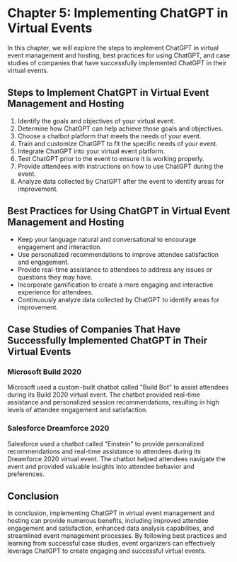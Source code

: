 Chapter 5: Implementing ChatGPT in Virtual Events
=================================================

In this chapter, we will explore the steps to implement ChatGPT in virtual event management and hosting, best practices for using ChatGPT, and case studies of companies that have successfully implemented ChatGPT in their virtual events.

Steps to Implement ChatGPT in Virtual Event Management and Hosting
------------------------------------------------------------------

1. Identify the goals and objectives of your virtual event.
2. Determine how ChatGPT can help achieve those goals and objectives.
3. Choose a chatbot platform that meets the needs of your event.
4. Train and customize ChatGPT to fit the specific needs of your event.
5. Integrate ChatGPT into your virtual event platform.
6. Test ChatGPT prior to the event to ensure it is working properly.
7. Provide attendees with instructions on how to use ChatGPT during the event.
8. Analyze data collected by ChatGPT after the event to identify areas for improvement.

Best Practices for Using ChatGPT in Virtual Event Management and Hosting
------------------------------------------------------------------------

* Keep your language natural and conversational to encourage engagement and interaction.
* Use personalized recommendations to improve attendee satisfaction and engagement.
* Provide real-time assistance to attendees to address any issues or questions they may have.
* Incorporate gamification to create a more engaging and interactive experience for attendees.
* Continuously analyze data collected by ChatGPT to identify areas for improvement.

Case Studies of Companies That Have Successfully Implemented ChatGPT in Their Virtual Events
--------------------------------------------------------------------------------------------

### Microsoft Build 2020

Microsoft used a custom-built chatbot called "Build Bot" to assist attendees during its Build 2020 virtual event. The chatbot provided real-time assistance and personalized session recommendations, resulting in high levels of attendee engagement and satisfaction.

### Salesforce Dreamforce 2020

Salesforce used a chatbot called "Einstein" to provide personalized recommendations and real-time assistance to attendees during its Dreamforce 2020 virtual event. The chatbot helped attendees navigate the event and provided valuable insights into attendee behavior and preferences.

Conclusion
----------

In conclusion, implementing ChatGPT in virtual event management and hosting can provide numerous benefits, including improved attendee engagement and satisfaction, enhanced data analysis capabilities, and streamlined event management processes. By following best practices and learning from successful case studies, event organizers can effectively leverage ChatGPT to create engaging and successful virtual events.


